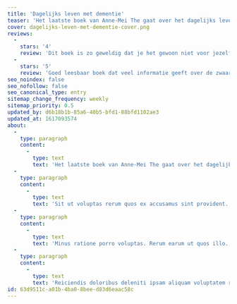 ```yaml
---
title: 'Dagelijks leven met dementie'
teaser: 'Het laatste boek van Anne-Mei The gaat over het dagelijks leven met dementie, ook wel de epidemie van de 21ste eeuw genoemd. Vrijwel iedereen krijgt ermee te maken. Oplossingen voor het dementie vraagstuk worden in allerlei aspecten gezocht: in een vroegtijdige diagnose, het zoeken naar genezing, in langer thuis wonen en een dementievriendelijke samenleving.'
cover: dagelijks-leven-met-dementie-cover.png
reviews:
  -
    stars: '4'
    review: 'Dit boek is zo geweldig dat je het gewoon niet voor jezelf kunt houden. Je leest het in een ruk uit, het is een feest van herkenning als je zelf zorg hebt voor iemand met dementie. Hierna móet je het boek gewoon doorgeven.'
  -
    stars: '5'
    review: 'Goed leesbaar boek dat veel informatie geeft over de zwaarte van de mantelzorg voor mensen met dementie.'
seo_noindex: false
seo_nofollow: false
seo_canonical_type: entry
sitemap_change_frequency: weekly
sitemap_priority: 0.5
updated_by: d6b18b1b-85a6-40b5-bfd1-88bfd1102ae3
updated_at: 1617093574
about:
  -
    type: paragraph
    content:
      -
        type: text
        text: 'Het laatste boek van Anne-Mei The gaat over het dagelijks leven met dementie, ook wel de epidemie van de 21ste eeuw genoemd. Vrijwel iedereen krijgt ermee te maken. Oplossingen voor het dementie vraagstuk worden in allerlei aspecten gezocht: in een vroegtijdige diagnose, het zoeken naar genezing, in langer thuis wonen en een dementievriendelijke samenleving.'
  -
    type: paragraph
    content:
      -
        type: text
        text: 'Sit ut voluptas rerum quos ex accusamus sint provident. Veniam at atque sed omnis incidunt corrupti aperiam. Sunt praesentium libero qui quis quae. Minima omnis pariatur veritatis id. Iusto numquam qui velit consectetur ea qui et.'
  -
    type: paragraph
    content:
      -
        type: text
        text: 'Minus ratione porro voluptas. Rerum earum ut quos illo. Soluta est facere deleniti quia ratione ex voluptatum consequuntur. Consequatur et repellat praesentium laudantium consequatur quo. Velit reiciendis aut recusandae magnam ut vel voluptatum. Voluptatem et unde inventore et.'
  -
    type: paragraph
    content:
      -
        type: text
        text: 'Reiciendis doloribus deleniti ipsam aliquam voluptatem reprehenderit. Temporibus iure dicta consequuntur. Et aut quis officia eius sed dolore. Hic quis eaque soluta sunt ut.'
id: 63d9511c-a01b-4ba0-8bee-d83d6eaac58c
---
```

